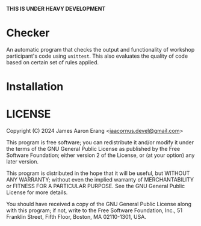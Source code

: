 **THIS IS UNDER HEAVY DEVELOPMENT**

# Checker

An automatic program that checks the output and functionality
of workshop participant's code using `unittest`. This also
evaluates the quality of code based on certain set of rules applied.

# Installation

# LICENSE

Copyright (C) 2024 James Aaron Erang \<iaacornus.devel@gmail.com\>

This program is free software; you can redistribute it and/or
modify it under the terms of the GNU General Public License
as published by the Free Software Foundation; either version 2
of the License, or (at your option) any later version.

This program is distributed in the hope that it will be useful,
but WITHOUT ANY WARRANTY; without even the implied warranty of
MERCHANTABILITY or FITNESS FOR A PARTICULAR PURPOSE.  See the
GNU General Public License for more details.

You should have received a copy of the GNU General Public License
along with this program; if not, write to the Free Software
Foundation, Inc., 51 Franklin Street, Fifth Floor, Boston, MA 02110-1301, USA.

